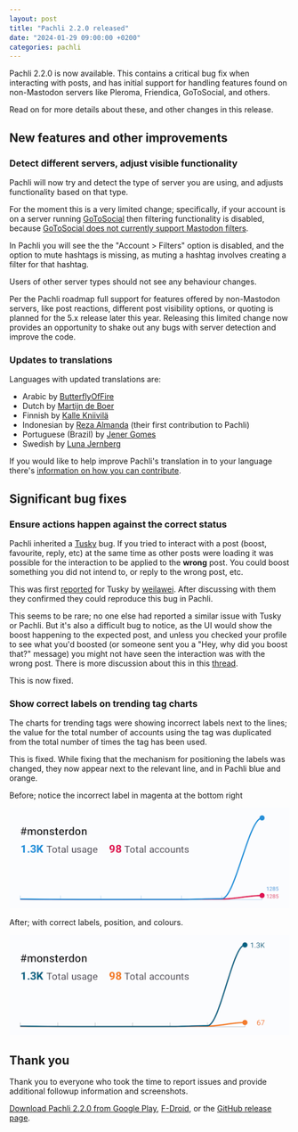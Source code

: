```yaml
---
layout: post
title: "Pachli 2.2.0 released"
date: "2024-01-29 09:00:00 +0200"
categories: pachli
---
```

Pachli 2.2.0 is now available. This contains a critical bug fix when interacting with posts, and has initial support for handling features found on non-Mastodon servers like Pleroma, Friendica, GoToSocial, and others.

Read on for more details about these, and other changes in this release.

<!--more-->

## New features and other improvements

### Detect different servers, adjust visible functionality

Pachli will now try and detect the type of server you are using, and adjusts functionality based on that type.

For the moment this is a very limited change; specifically, if your account is on a server running [GoToSocial](https://gotosocial.org/) then filtering functionality is disabled, because [GoToSocial does not currently support Mastodon filters](https://github.com/superseriousbusiness/gotosocial/issues/1472).

In Pachli you will see the the "Account > Filters" option is disabled, and the option to mute hashtags is missing, as muting a hashtag involves creating a filter for that hashtag.

Users of other server types should not see any behaviour changes.

Per the Pachli roadmap full support for features offered by non-Mastodon servers, like post reactions, different post visibility options, or quoting is planned for the 5.x release later this year. Releasing this limited change now provides an opportunity to shake out any bugs with server detection and improve the code.

### Updates to translations

Languages with updated translations are:

- Arabic by [ButterflyOfFire](https://github.com/pachli/pachli-android/commits?author=boffire@users.noreply.hosted.weblate.org)
- Dutch by [Martijn de Boer](https://github.com/pachli/pachli-android/commits?author=github@sexybiggetje.nl)
- Finnish by [Kalle Kniivilä](https://github.com/pachli/pachli-android/commits?author=kalle.kniivila@gmail.com)
- Indonesian by [Reza Almanda](https://github.com/pachli/pachli-android/commits?author=rezaalmanda27@gmail.com) (their first contribution to Pachli)
- Portuguese (Brazil) by [Jener Gomes](https://github.com/pachli/pachli-android/commits?author=jenerg1@gmail.com)
- Swedish by [Luna Jernberg](https://github.com/pachli/pachli-android/commits?author=bittin@reimu.nl)

If you would like to help improve Pachli's translation in to your language there's [information on how you can contribute](https://github.com/pachli/pachli-android/blob/main/docs/contributing/translate.md).

## Significant bug fixes

### Ensure actions happen against the correct status

Pachli inherited a [Tusky](https://tusky.app) bug. If you tried to interact with a post (boost, favourite, reply, etc) at the same time as other posts were loading it was possible for the interaction to be applied to the **wrong** post. You could boost something you did not intend to, or reply to the wrong post, etc.

This was first [reported](https://mastodon.online/@weilawei/111757959512073422) for Tusky by [weilawei](https://mastodon.online/@weilawei). After discussing with them they confirmed they could reproduce this bug in Pachli.

This seems to be rare; no one else had reported a similar issue with Tusky or Pachli. But it's also a difficult bug to notice, as the UI would show the boost happening to the expected post, and unless you checked your profile to see what you'd boosted (or someone sent you a "Hey, why did you boost that?" message) you might not have seen the interaction was with the wrong post. There is more discussion about this in this [thread](https://mastodon.social/@pachli/111822424994058528).

This is now fixed.

### Show correct labels on trending tag charts

The charts for trending tags were showing incorrect labels next to the lines; the value for the total number of accounts using the tag was duplicated from the total number of times the tag has been used.

This is fixed. While fixing that the mechanism for positioning the labels was changed, they now appear next to the relevant line, and in Pachli blue and orange.

Before; notice the incorrect label in magenta at the bottom right

![Trending chart before 2.2.0](/assets/posts/2024-01-xx-2.2.0-release/trending-before.png)

After; with correct labels, position, and colours.

![Trending chart in 2.2.0](/assets/posts/2024-01-xx-2.2.0-release/trending-after.png)


## Thank you

Thank you to everyone who took the time to report issues and provide additional followup information and screenshots.

[Download Pachli 2.2.0 from Google Play](https://play.google.com/store/apps/details?id=app.pachli), [F-Droid](https://f-droid.org/en/packages/app.pachli/), or the [GitHub release page](https://github.com/pachli/pachli-android/releases/tag/v2.2.0).
